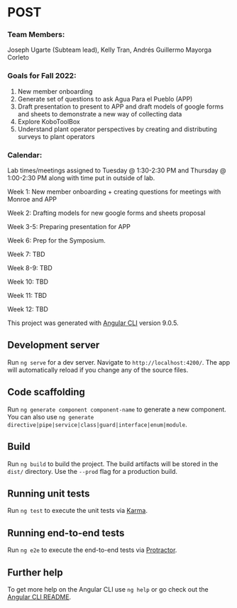 # POST 

### Team Members: 
Joseph Ugarte (Subteam lead),
Kelly Tran,
Andrés Guillermo Mayorga Corleto

### Goals for Fall 2022:
1. New member onboarding
2. Generate set of questions to ask Agua Para el Pueblo (APP)
3. Draft presentation to present to APP and draft models of google forms and sheets to demonstrate a new way of collecting data
4. Explore KoboToolBox
5. Understand plant operator perspectives by creating and distributing surveys to plant operators

### Calendar:
Lab times/meetings assigned to Tuesday @ 1:30-2:30 PM and Thursday @ 1:00-2:30 PM along with time put in outside of lab.

Week 1: New member onboarding + creating questions for meetings with Monroe and APP

Week 2: Drafting models for new google forms and sheets proposal

Week 3-5: Preparing presentation for APP

Week 6: Prep for the Symposium.

Week 7: TBD

Week 8-9: TBD 

Week 10: TBD

Week 11: TBD

Week 12: TBD



This project was generated with [Angular CLI](https://github.com/angular/angular-cli) version 9.0.5.

## Development server

Run `ng serve` for a dev server. Navigate to `http://localhost:4200/`. The app will automatically reload if you change any of the source files.

## Code scaffolding

Run `ng generate component component-name` to generate a new component. You can also use `ng generate directive|pipe|service|class|guard|interface|enum|module`.

## Build

Run `ng build` to build the project. The build artifacts will be stored in the `dist/` directory. Use the `--prod` flag for a production build.

## Running unit tests

Run `ng test` to execute the unit tests via [Karma](https://karma-runner.github.io).

## Running end-to-end tests

Run `ng e2e` to execute the end-to-end tests via [Protractor](http://www.protractortest.org/).

## Further help

To get more help on the Angular CLI use `ng help` or go check out the [Angular CLI README](https://github.com/angular/angular-cli/blob/master/README.md).
